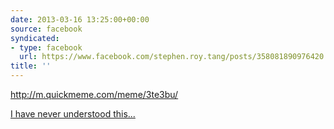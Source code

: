 ```yaml
---
date: 2013-03-16 13:25:00+00:00
source: facebook
syndicated:
- type: facebook
  url: https://www.facebook.com/stephen.roy.tang/posts/358081890976420
title: ''
---
```


http://m.quickmeme.com/meme/3te3bu/

[I have never understood this...](http://m.quickmeme.com/meme/3te3bu/)
